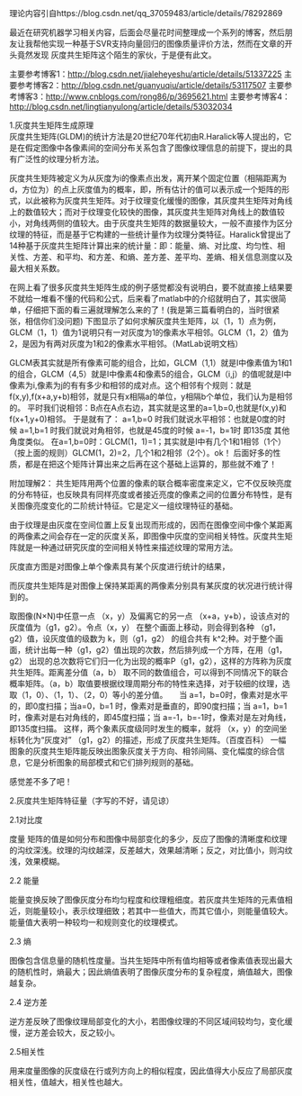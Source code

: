 理论内容引自https://blog.csdn.net/qq_37059483/article/details/78292869

 
 最近在研究机器学习相关内容，后面会尽量花时间整理成一个系列的博客，然后朋友让我帮他实现一种基于SVR支持向量回归的图像质量评价方法，然而在文章的开头竟然发现 
 灰度共生矩阵这个陌生的家伙，于是便有此文。

主要参考博客1：http://blog.csdn.net/jialeheyeshu/article/details/51337225 
 主要参考博客2：http://blog.csdn.net/guanyuqiu/article/details/53117507 
 主要参考博客3：http://www.cnblogs.com/rong86/p/3695621.html 
 主要参考博客4：http://blog.csdn.net/lingtianyulong/article/details/53032034

1.灰度共生矩阵生成原理  
 灰度共生矩阵(GLDM)的统计方法是20世纪70年代初由R.Haralick等人提出的，它是在假定图像中各像素间的空间分布关系包含了图像纹理信息的前提下，提出的具有广泛性的纹理分析方法。

  灰度共生矩阵被定义为从灰度为i的像素点出发，离开某个固定位置（相隔距离为d，方位为）的点上灰度值为的概率，即，所有估计的值可以表示成一个矩阵的形式，以此被称为灰度共生矩阵。对于纹理变化缓慢的图像，其灰度共生矩阵对角线上的数值较大；而对于纹理变化较快的图像，其灰度共生矩阵对角线上的数值较小，对角线两侧的值较大。由于灰度共生矩阵的数据量较大，一般不直接作为区分纹理的特征，而是基于它构建的一些统计量作为纹理分类特征。Haralick曾提出了14种基于灰度共生矩阵计算出来的统计量：即：能量、熵、对比度、均匀性、相关性、方差、和平均、和方差、和熵、差方差、差平均、差熵、相关信息测度以及最大相关系数。

 在网上看了很多灰度共生矩阵生成的例子感觉都没有说明白，要不就直接上结果要不就给一堆看不懂的代码和公式，后来看了matlab中的介绍就明白了，其实很简单，仔细把下面的看三遍就理解怎么来的了！(我是第三篇看明白的，当时很紧张，相信你们没问题) 
 下图显示了如何求解灰度共生矩阵，以（1，1）点为例，GLCM（1，1）值为1说明只有一对灰度为1的像素水平相邻。GLCM（1，2）值为2，是因为有两对灰度为1和2的像素水平相邻。（MatLab说明文档） 
 


GLCM表其实就是所有像素可能的组合，比如，GLCM（1,1）就是I中像素值为1和1的组合，GLCM（4,5）就是I中像素4和像素5的组合，GLCM（i,j）的值呢就是I中像素为i,像素为j的有有多少和相邻的成对点。这个相邻有个规则：就是f(x,y),f(x+a,y+b)相邻，就是只有x相隔a的单位，y相隔b个单位，我们认为是相邻的。 
 平时我们说相邻：B点在A点右边，其实就是这里的a=1,b=0,也就是f(x,y)和f(x+1,y+0)相邻。 
 于是就有了： 
 a=1,b=0 时我们就说水平相邻：也就是0度的时候 
 a=1,b=1 时我们就说对角相邻，也就是45度的时候 
 a=-1，b=1时 即135度 
 其他角度类似。 
 在a=1,b=0时：GLCM(1，1)=1；其实就是I中有几个1和1相邻（1个）（按上面的规则）GLCM(1，2)=2，几个1和2相邻（2个）。ok！ 
 后面好多的性质，都是在把这个矩阵计算出来之后再在这个基础上运算的，那些就不难了！

附加理解2： 
 共生矩阵用两个位置的像素的联合概率密度来定义，它不仅反映亮度的分布特征，也反映具有同样亮度或者接近亮度的像素之间的位置分布特性，是有关图像亮度变化的二阶统计特征。它是定义一组纹理特征的基础。

由于纹理是由灰度在空间位置上反复出现而形成的，因而在图像空间中像个某距离的两像素之间会存在一定的灰度关系，即图像中灰度的空间相关特性。灰度共生矩阵就是一种通过研究灰度的空间相关特性来描述纹理的常用方法。

灰度直方图是对图像上单个像素具有某个灰度进行统计的结果，

而灰度共生矩阵是对图像上保持某距离的两像素分别具有某灰度的状况进行统计得到的。

取图像(N×N)中任意一点 （x，y）及偏离它的另一点 （x+a，y+b），设该点对的灰度值为（g1，g2）。令点（x，y） 在整个画面上移动，则会得到各种 （g1，g2）值，设灰度值的级数为 k，则（g1，g2） 的组合共有 k^2;种。对于整个画面，统计出每一种（g1，g2）值出现的次数，然后排列成一个方阵，在用（g1，g2） 出现的总次数将它们归一化为出现的概率P（g1，g2），这样的方阵称为灰度共生矩阵。距离差分值（a，b） 取不同的数值组合，可以得到不同情况下的联合概率矩阵。（a，b）取值要根据纹理周期分布的特性来选择，对于较细的纹理，选取（1，0）、（1，1）、（2，0）等小的差分值。　　当 a=1，b=0时，像素对是水平的，即0度扫描；当a=0，b=1 时，像素对是垂直的，即90度扫描；当 a=1，b=1时，像素对是右对角线的，即45度扫描；当 a=-1，b=-1时，像素对是左对角线，即135度扫描。 
 这样，两个象素灰度级同时发生的概率，就将 （x，y）的空间坐标转化为“灰度对” （g1，g2）的描述，形成了灰度共生矩阵。（百度百科） 
 一幅图象的灰度共生矩阵能反映出图象灰度关于方向、相邻间隔、变化幅度的综合信息，它是分析图象的局部模式和它们排列规则的基础。

感觉差不多了吧！

2.灰度共生矩阵特征量（字写的不好，请见谅）

2.1对比度

度量 矩阵的值是如何分布和图像中局部变化的多少，反应了图像的清晰度和纹理的沟纹深浅。纹理的沟纹越深，反差越大，效果越清晰；反之，对比值小，则沟纹浅，效果模糊。
 


2.2 能量

能量变换反映了图像灰度分布均匀程度和纹理粗细度。若灰度共生矩阵的元素值相近，则能量较小，表示纹理细致；若其中一些值大，而其它值小，则能量值较大。能量值大表明一种较均一和规则变化的纹理模式。


2.3 熵

图像包含信息量的随机性度量。当共生矩阵中所有值均相等或者像素值表现出最大的随机性时，熵最大；因此熵值表明了图像灰度分布的复杂程度，熵值越大，图像越复杂。


2.4 逆方差

逆方差反映了图像纹理局部变化的大小，若图像纹理的不同区域间较均匀，变化缓慢，逆方差会较大，反之较小。


2.5相关性

用来度量图像的灰度级在行或列方向上的相似程度，因此值得大小反应了局部灰度相关性，值越大，相关性也越大。

